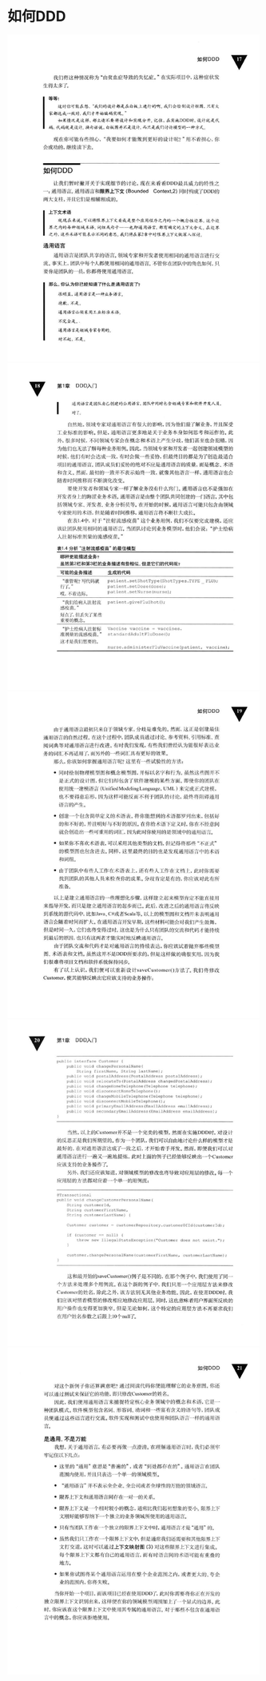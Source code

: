 # 如何DDD 

<div align = "center"><img src = "images/000453.jpg"/></div>

<div align = "center"><img src="images/000193.jpg" /></div>  
<div align = "center"><img src="images/000491.jpg" /></div>  
<div align = "center"><img src="images/000023.jpg" /></div>  
<div align = "center"><img src="images/000049.jpg" /></div>  